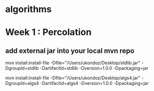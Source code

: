 algorithms
==========

Week 1 : Percolation
=====================

add external jar into your local mvn repo
------------------------------------------


mvn install:install-file -Dfile="/Users/ukondoz/Desktop/stdlib.jar" -DgroupId=stdlib -DartifactId=stdlib -Dversion=1.0.0 -Dpackaging=jar

mvn install:install-file -Dfile="/Users/ukondoz/Desktop/algs4.jar" -DgroupId=algs4 -DartifactId=algs4 -Dversion=1.0.0 -Dpackaging=jar
